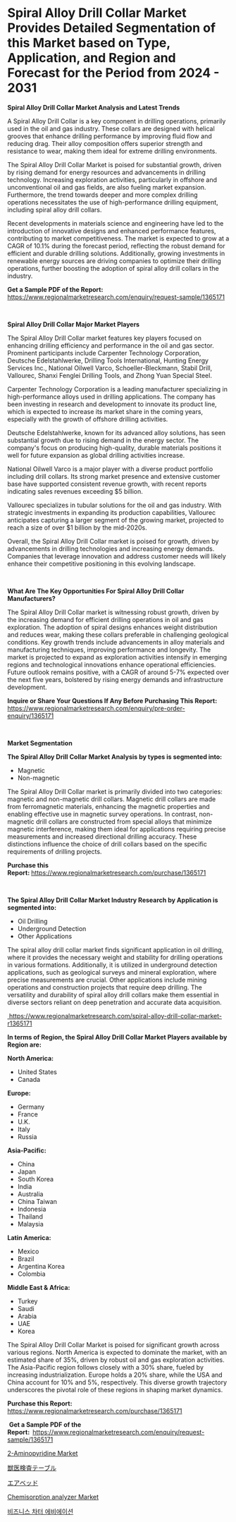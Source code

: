 <p><h1>Spiral Alloy Drill Collar Market Provides Detailed Segmentation of this Market based on Type, Application, and Region and Forecast for the Period from 2024 - 2031</h1></p><p><strong>Spiral Alloy Drill Collar Market Analysis and Latest Trends</strong></p>
<p><p>A Spiral Alloy Drill Collar is a key component in drilling operations, primarily used in the oil and gas industry. These collars are designed with helical grooves that enhance drilling performance by improving fluid flow and reducing drag. Their alloy composition offers superior strength and resistance to wear, making them ideal for extreme drilling environments.</p><p>The Spiral Alloy Drill Collar Market is poised for substantial growth, driven by rising demand for energy resources and advancements in drilling technology. Increasing exploration activities, particularly in offshore and unconventional oil and gas fields, are also fueling market expansion. Furthermore, the trend towards deeper and more complex drilling operations necessitates the use of high-performance drilling equipment, including spiral alloy drill collars.</p><p>Recent developments in materials science and engineering have led to the introduction of innovative designs and enhanced performance features, contributing to market competitiveness. The market is expected to grow at a CAGR of 10.1% during the forecast period, reflecting the robust demand for efficient and durable drilling solutions. Additionally, growing investments in renewable energy sources are driving companies to optimize their drilling operations, further boosting the adoption of spiral alloy drill collars in the industry.</p></p>
<p><strong>Get a Sample PDF of the Report:&nbsp;</strong> <a href="https://www.regionalmarketresearch.com/enquiry/request-sample/1365171">https://www.regionalmarketresearch.com/enquiry/request-sample/1365171</a></p>
<p>&nbsp;</p>
<p><strong>Spiral Alloy Drill Collar Major Market Players</strong></p>
<p><p>The Spiral Alloy Drill Collar market features key players focused on enhancing drilling efficiency and performance in the oil and gas sector. Prominent participants include Carpenter Technology Corporation, Deutsche Edelstahlwerke, Drilling Tools International, Hunting Energy Services Inc., National Oilwell Varco, Schoeller-Bleckmann, Stabil Drill, Vallourec, Shanxi Fenglei Drilling Tools, and Zhong Yuan Special Steel.</p><p>Carpenter Technology Corporation is a leading manufacturer specializing in high-performance alloys used in drilling applications. The company has been investing in research and development to innovate its product line, which is expected to increase its market share in the coming years, especially with the growth of offshore drilling activities.</p><p>Deutsche Edelstahlwerke, known for its advanced alloy solutions, has seen substantial growth due to rising demand in the energy sector. The company's focus on producing high-quality, durable materials positions it well for future expansion as global drilling activities increase.</p><p>National Oilwell Varco is a major player with a diverse product portfolio including drill collars. Its strong market presence and extensive customer base have supported consistent revenue growth, with recent reports indicating sales revenues exceeding $5 billion.</p><p>Vallourec specializes in tubular solutions for the oil and gas industry. With strategic investments in expanding its production capabilities, Vallourec anticipates capturing a larger segment of the growing market, projected to reach a size of over $1 billion by the mid-2020s.</p><p>Overall, the Spiral Alloy Drill Collar market is poised for growth, driven by advancements in drilling technologies and increasing energy demands. Companies that leverage innovation and address customer needs will likely enhance their competitive positioning in this evolving landscape.</p></p>
<p>&nbsp;</p>
<p><strong>What Are The Key Opportunities For Spiral Alloy Drill Collar Manufacturers?</strong></p>
<p><p>The Spiral Alloy Drill Collar market is witnessing robust growth, driven by the increasing demand for efficient drilling operations in oil and gas exploration. The adoption of spiral designs enhances weight distribution and reduces wear, making these collars preferable in challenging geological conditions. Key growth trends include advancements in alloy materials and manufacturing techniques, improving performance and longevity. The market is projected to expand as exploration activities intensify in emerging regions and technological innovations enhance operational efficiencies. Future outlook remains positive, with a CAGR of around 5-7% expected over the next five years, bolstered by rising energy demands and infrastructure development.</p></p>
<p><strong>Inquire or Share Your Questions If Any Before Purchasing This Report:</strong> <a href="https://www.regionalmarketresearch.com/enquiry/pre-order-enquiry/1365171">https://www.regionalmarketresearch.com/enquiry/pre-order-enquiry/1365171</a></p>
<p>&nbsp;</p>
<p><strong>Market Segmentation</strong></p>
<p><strong>The Spiral Alloy Drill Collar Market Analysis by types is segmented into:</strong></p>
<p><ul><li>Magnetic</li><li>Non-magnetic</li></ul></p>
<p><p>The Spiral Alloy Drill Collar market is primarily divided into two categories: magnetic and non-magnetic drill collars. Magnetic drill collars are made from ferromagnetic materials, enhancing the magnetic properties and enabling effective use in magnetic survey operations. In contrast, non-magnetic drill collars are constructed from special alloys that minimize magnetic interference, making them ideal for applications requiring precise measurements and increased directional drilling accuracy. These distinctions influence the choice of drill collars based on the specific requirements of drilling projects.</p></p>
<p><strong>Purchase this Report:&nbsp;</strong><a href="https://www.regionalmarketresearch.com/purchase/1365171">https://www.regionalmarketresearch.com/purchase/1365171</a></p>
<p>&nbsp;</p>
<p><strong>The Spiral Alloy Drill Collar Market Industry Research by Application is segmented into:</strong></p>
<p><ul><li>Oil Drilling</li><li>Underground Detection</li><li>Other Applications</li></ul></p>
<p><p>The spiral alloy drill collar market finds significant application in oil drilling, where it provides the necessary weight and stability for drilling operations in various formations. Additionally, it is utilized in underground detection applications, such as geological surveys and mineral exploration, where precise measurements are crucial. Other applications include mining operations and construction projects that require deep drilling. The versatility and durability of spiral alloy drill collars make them essential in diverse sectors reliant on deep penetration and accurate data acquisition.</p></p>
<p><a href="https://www.regionalmarketresearch.com/spiral-alloy-drill-collar-market-r1365171">&nbsp;https://www.regionalmarketresearch.com/spiral-alloy-drill-collar-market-r1365171</a></p>
<p><strong>In terms of Region, the Spiral Alloy Drill Collar Market Players available by Region are:</strong></p>
<p>
    <p> <strong> North America: </strong>
        <ul>
            <li>United States</li>
            <li>Canada</li>
        </ul>
        </p> 
    <p> <strong> Europe: </strong>
        <ul>
            <li>Germany</li>
            <li>France</li>
            <li>U.K.</li>
            <li>Italy</li>
            <li>Russia</li>
        </ul>
        </p> 
    <p> <strong> Asia-Pacific: </strong>
        <ul>
            <li>China</li>
            <li>Japan</li>
            <li>South Korea</li>
            <li>India</li>
            <li>Australia</li>
            <li>China Taiwan</li>
            <li>Indonesia</li>
            <li>Thailand</li>
            <li>Malaysia</li>
        </ul>
        </p> 
    <p> <strong> Latin America: </strong>
        <ul>
            <li>Mexico</li>
            <li>Brazil</li>
            <li>Argentina Korea</li>
            <li>Colombia</li>
        </ul>
        </p> 
    <p> <strong> Middle East & Africa: </strong>
        <ul>
            <li>Turkey</li>
            <li>Saudi</li>
            <li>Arabia</li>
            <li>UAE</li>
            <li>Korea</li>
        </ul>
    </p>
    </p>
<p><p>The Spiral Alloy Drill Collar Market is poised for significant growth across various regions. North America is expected to dominate the market, with an estimated share of 35%, driven by robust oil and gas exploration activities. The Asia-Pacific region follows closely with a 30% share, fueled by increasing industrialization. Europe holds a 20% share, while the USA and China account for 10% and 5%, respectively. This diverse growth trajectory underscores the pivotal role of these regions in shaping market dynamics.</p></p>
<p><strong>Purchase this Report: </strong><a href="https://www.regionalmarketresearch.com/purchase/1365171">https://www.regionalmarketresearch.com/purchase/1365171</a></p>
<p>&nbsp;<strong>Get a Sample PDF of the Report:&nbsp;&nbsp;</strong><a href="https://www.regionalmarketresearch.com/enquiry/request-sample/1365171">https://www.regionalmarketresearch.com/enquiry/request-sample/1365171</a></p>
<p><strong></strong></p>
<p><p><a href="https://github.com/CarolynWatkins697/Market-Research-Report-List-1/blob/main/2-aminopyridine-market.md">2-Aminopyridine Market</a></p><p><a href="https://medium.com/@danielstevenson1929/%E7%8D%A3%E5%8C%BB%E7%94%A8%E6%A4%9C%E6%9F%BB%E3%83%86%E3%83%BC%E3%83%96%E3%83%AB%E5%B8%82%E5%A0%B4%E3%81%AE%E8%A6%8F%E6%A8%A1-%E6%88%90%E9%95%B7%E5%8B%95%E5%90%91-%E7%B5%B1%E8%A8%88%E3%81%8A%E3%82%88%E3%81%B3%E4%BA%88%E6%B8%AC-2024%E5%B9%B4-2031%E5%B9%B4-9711ef8b0876">獣医検査テーブル</a></p><p><a href="https://medium.com/@sandymann91/%E3%82%B0%E3%83%AD%E3%83%BC%E3%83%90%E3%83%AB%E3%82%A8%E3%82%A2%E3%83%99%E3%83%83%E3%83%89%E5%B8%82%E5%A0%B4%E3%81%AF-2024%E5%B9%B4%E3%81%8B%E3%82%892031%E5%B9%B4%E3%81%AE%E6%9C%9F%E9%96%93%E3%81%AB%E3%82%8F%E3%81%9F%E3%82%8A-%E5%B9%B4%E5%B9%B3%E5%9D%87%E6%88%90%E9%95%B7%E7%8E%87-cagr-%E3%81%8C5-2-%E3%81%AE%E6%88%90%E9%95%B7%E3%81%8C%E8%A6%8B%E8%BE%BC%E3%81%BE%E3%82%8C%E3%81%A6%E3%81%84%E3%81%BE%E3%81%99-2646c7e6b135">エアベッド</a></p><p><a href="https://www.linkedin.com/pulse/chemisorption-analyzer-market-trends-strategic-insights-skovc?trackingId=mNLwvJIxTWC03PVGyHKpUQ%3D%3D">Chemisorption analyzer Market</a></p><p><a href="https://medium.com/@joehodytkiewicz980/%EB%B9%84%EC%A6%88%EB%8B%88%EC%8A%A4-%EC%A0%84%EC%84%B8-%ED%95%AD%EA%B3%B5-%EC%8B%9C%EC%9E%A5-%EB%8F%99%ED%96%A5-%EB%B0%8F-%EB%B6%84%EC%84%9D-%EB%AF%B8%EB%9E%98-%EC%84%B1%EC%9E%A5%EC%97%90-%EB%8C%80%ED%95%9C-%EA%B8%B0%ED%9A%8C%EC%99%80-%EB%8F%84%EC%A0%84-2024-2031-ddf451acf495?postPublishedType=repub">비즈니스 차터 에비에이션</a></p></p>
